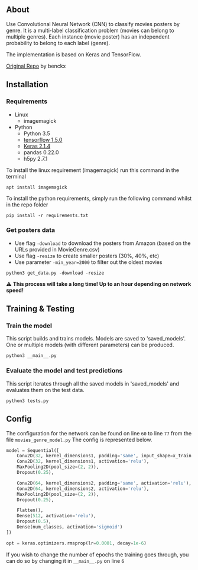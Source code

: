 ## About
Use Convolutional Neural Network (CNN) to classify movies posters by genre. It is a multi-label classification problem 
(movies can belong to multiple genres). Each instance (movie poster) has an independent probability to belong to each label (genre).

The implementation is based on Keras and TensorFlow.

[Original Repo](https://github.com/benckx/dnn-movie-posters) by benckx

## Installation

### Requirements
* Linux
    * imagemagick
* Python
    * Python 3.5
    * [tensorflow 1.5.0](https://www.tensorflow.org/install/install_linux#InstallingVirtualenv)
    * [Keras 2.1.4](https://keras.io/#installation)
    * pandas 0.22.0
    * h5py 2.7.1

To install the linux requirement (imagemagick) run this command in the terminal

```apt install imagemagick```

To install the python requirements, simply run the following command whilst in the repo folder

```pip install -r requirements.txt```

### Get posters data
* Use flag `-download` to download the posters from Amazon (based on the URLs provided in MovieGenre.csv)
* Use flag `-resize` to create smaller posters (30%, 40%, etc)
* Use parameter `-min_year=2000` to filter out the oldest movies
```
python3 get_data.py -download -resize
```
:warning: **This process will take a long time! Up to an hour depending on network speed!**

## Training & Testing

### Train the model
This script builds and trains models. Models are saved to 'saved_models'. One or multiple models
(with different parameters) can be produced.
```
python3 __main__.py
```

### Evaluate the model and test predictions
This script iterates through all the saved models in 'saved_models' and evaluates them on the test data.
```
python3 tests.py
```

## Config

The configuration for the network can be found on line `60` to line `77` from the file `movies_genre_model.py`
The config is represented below.

```python
model = Sequential([
    Conv2D(32, kernel_dimensions1, padding='same', input_shape=x_train.shape[1:], activation='relu'),
    Conv2D(32, kernel_dimensions1, activation='relu'),
    MaxPooling2D(pool_size=(2, 2)),
    Dropout(0.25),

    Conv2D(64, kernel_dimensions2, padding='same', activation='relu'),
    Conv2D(64, kernel_dimensions2, activation='relu'),
    MaxPooling2D(pool_size=(2, 2)),
    Dropout(0.25),

    Flatten(),
    Dense(512, activation='relu'),
    Dropout(0.5),
    Dense(num_classes, activation='sigmoid')
])

opt = keras.optimizers.rmsprop(lr=0.0001, decay=1e-6)
```

If you wish to change the number of epochs the training goes through, you can do so by changing it in `__main__.py` on line `6`